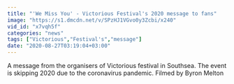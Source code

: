 ```yaml
---
title: "'We Miss You' - Victorious Festival's 2020 message to fans"
image: "https://s1.dmcdn.net/v/SPzHJ1VGvo0y3Zcbi/x240"
vid_id: "x7vqh5f"
categories: "news"
tags: ["Victorious","Festival's","message"]
date: "2020-08-27T03:19:04+03:00"
---
```

A message from the organisers of Victorious festival in Southsea. The event is skipping 2020 due to the coronavirus pandemic. Filmed by Byron Melton
